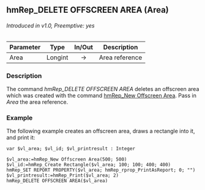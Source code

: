 ## hmRep_DELETE OFFSCREEN AREA (Area)
###### Introduced in v1.0, Preemptive: yes

|Parameter|Type|In/Out|Description
|---|---|:---:|---
|Area|Longint|→|Area reference

### Description
The command *hmRep_DELETE OFFSCREEN AREA* deletes an offscreen area which was created with the command [hmRep_New Offscreen Area](hmRep_NewOffscreenArea.md). Pass in *Area* the area reference.

### Example
The following example creates an offscreen area, draws a rectangle into it, and print it:

```4d
var $vl_area; $vl_id; $vl_printresult : Integer

$vl_area:=hmRep_New Offscreen Area(500; 500)
$vl_id:=hmRep_Create Rectangle($vl_area; 100; 100; 400; 400)
hmRep_SET REPORT PROPERTY($vl_area; hmRep_rprop_PrintAsReport; 0; "")
$vl_printresult:=hmRep_Print($vl_area; 2)
hmRep_DELETE OFFSCREEN AREA($vl_area)
```